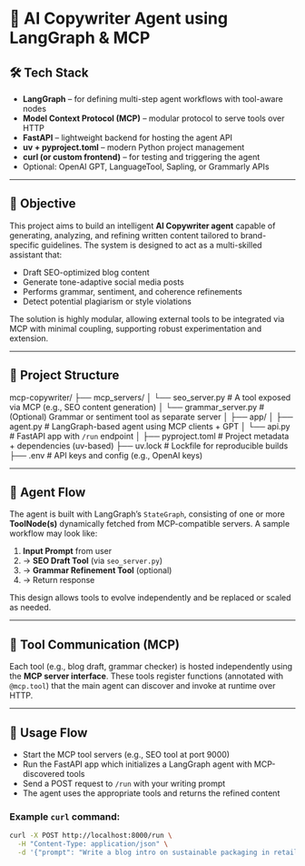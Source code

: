 # 🧠 AI Copywriter Agent using LangGraph & MCP

## 🛠️ Tech Stack

- **LangGraph** – for defining multi-step agent workflows with tool-aware nodes  
- **Model Context Protocol (MCP)** – modular protocol to serve tools over HTTP  
- **FastAPI** – lightweight backend for hosting the agent API  
- **uv + pyproject.toml** – modern Python project management  
- **curl (or custom frontend)** – for testing and triggering the agent  
- Optional: OpenAI GPT, LanguageTool, Sapling, or Grammarly APIs  

---

## 🎯 Objective

This project aims to build an intelligent **AI Copywriter agent** capable of generating, analyzing, and refining written content tailored to brand-specific guidelines. The system is designed to act as a multi-skilled assistant that:

- Draft SEO-optimized blog content  
- Generate tone-adaptive social media posts  
- Performs grammar, sentiment, and coherence refinements  
- Detect potential plagiarism or style violations  

The solution is highly modular, allowing external tools to be integrated via MCP with minimal coupling, supporting robust experimentation and extension.

---

## 📂 Project Structure

mcp-copywriter/
├── mcp_servers/
│   └── seo_server.py          # A tool exposed via MCP (e.g., SEO content generation)
│   └── grammar_server.py      # (Optional) Grammar or sentiment tool as separate server
│
├── app/
│   ├── agent.py               # LangGraph-based agent using MCP clients + GPT
│   └── api.py                 # FastAPI app with `/run` endpoint
│
├── pyproject.toml             # Project metadata + dependencies (uv-based)
├── uv.lock                    # Lockfile for reproducible builds
├── .env                       # API keys and config (e.g., OpenAI keys)


---

## 🤖 Agent Flow

The agent is built with LangGraph’s `StateGraph`, consisting of one or more **ToolNode(s)** dynamically fetched from MCP-compatible servers. A sample workflow may look like:

1. **Input Prompt** from user  
2. → **SEO Draft Tool** (via `seo_server.py`)  
3. → **Grammar Refinement Tool** (optional)  
4. → Return response  

This design allows tools to evolve independently and be replaced or scaled as needed.

---

## 🔌 Tool Communication (MCP)

Each tool (e.g., blog draft, grammar checker) is hosted independently using the **MCP server interface**. These tools register functions (annotated with `@mcp.tool`) that the main agent can discover and invoke at runtime over HTTP.

---

## 🚀 Usage Flow

- Start the MCP tool servers (e.g., SEO tool at port 9000)  
- Run the FastAPI app which initializes a LangGraph agent with MCP-discovered tools  
- Send a POST request to `/run` with your writing prompt  
- The agent uses the appropriate tools and returns the refined content  

### Example `curl` command:

```bash
curl -X POST http://localhost:8000/run \
  -H "Content-Type: application/json" \
  -d '{"prompt": "Write a blog intro on sustainable packaging in retail."}'